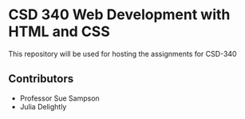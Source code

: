 # CSD 340 Web Development with HTML and CSS
This repository will be used for hosting the assignments for CSD-340
## Contributors
* Professor Sue Sampson
* Julia Delightly
